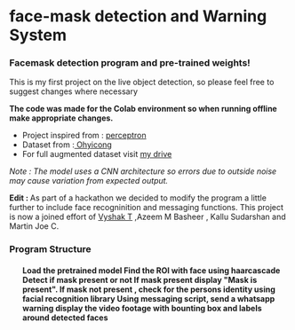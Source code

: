 <h1>face-mask detection and Warning System</h1>
<h3>Facemask detection program and pre-trained weights!</h3>
<p> This is my first project on the live object detection, so please feel free to suggest changes where necessary </p>

<b>The code was made for the Colab environment so when running offline make appropriate changes.</b>
<ul>
  <li>Project inspired from : <a href= https://github.com/aieml >perceptron </a> </li>
  <li>Dataset from :<a href =https://github.com/ohyicong/masksdetection/tree/master/dataset/without_mask> Ohyicong</a></li>
  <li> For full augmented dataset visit <a href = 'https://drive.google.com/drive/folders/1hIu0WsaiZFrZaenOoQlY-i2AXJgzhPt2?usp=sharing'>my drive</a>
 </ul>

<i>Note : The model uses a CNN architecture so errors due to outside noise may cause variation from expected output.</i>

<b> Edit : </b> As part of a hackathon we decided to modify the program a little further to include face recogninition and messaging functions. This project is now a joined effort of <a href= "https://github.com/Vysakh-T">Vyshak T</a> ,Azeem M Basheer , Kallu Sudarshan and Martin Joe C.

<h3>Program Structure</h3>
<h4><ol>
  <ls> Load the pretrained model </ls>
  <ls> Find the ROI with face using haarcascade </ls>
  <ls> Detect if mask present or not</ls>
  <ls> If mask present display "Mask is present".</ls>
  <ls> If mask not present , check for the persons identity using facial recognition library</ls>
  <ls> Using messaging script, send a whatsapp warning </ls>
  <ls> display the video footage with bounting box and labels around detected faces</ls>
  </ol></h4>
    
